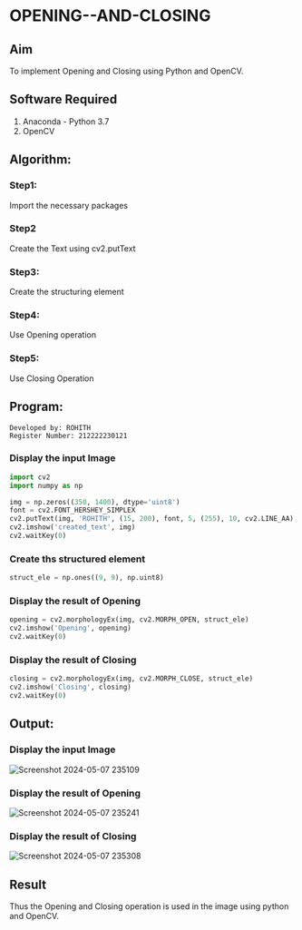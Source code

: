 # OPENING--AND-CLOSING
## Aim
To implement Opening and Closing using Python and OpenCV.

## Software Required
1. Anaconda - Python 3.7
2. OpenCV
## Algorithm:
### Step1:
Import the necessary packages

### Step2
Create the Text using cv2.putText

### Step3:
Create the structuring element

### Step4:
Use Opening operation

### Step5:
Use Closing Operation

## Program:
```
Developed by: ROHITH
Register Number: 212222230121
```
### Display the input Image
```python
import cv2
import numpy as np

img = np.zeros((350, 1400), dtype='uint8')
font = cv2.FONT_HERSHEY_SIMPLEX
cv2.putText(img, 'ROHITH', (15, 200), font, 5, (255), 10, cv2.LINE_AA)
cv2.imshow('created_text', img)
cv2.waitKey(0)
```
### Create ths structured element
```python
struct_ele = np.ones((9, 9), np.uint8)
```
### Display the result of Opening
```python
opening = cv2.morphologyEx(img, cv2.MORPH_OPEN, struct_ele)
cv2.imshow('Opening', opening)
cv2.waitKey(0)
```
### Display the result of Closing
```python
closing = cv2.morphologyEx(img, cv2.MORPH_CLOSE, struct_ele)
cv2.imshow('Closing', closing)
cv2.waitKey(0)
```
## Output:

### Display the input Image

![Screenshot 2024-05-07 235109](https://github.com/Rohithravi333/OPENING--AND-CLOSING/assets/119394126/dcff56f8-9083-49e8-bb4b-4605c065f095)


### Display the result of Opening

![Screenshot 2024-05-07 235241](https://github.com/Rohithravi333/OPENING--AND-CLOSING/assets/119394126/53f6cc2d-3416-4fd1-aa53-13c060cbf74e)


### Display the result of Closing
![Screenshot 2024-05-07 235308](https://github.com/Rohithravi333/OPENING--AND-CLOSING/assets/119394126/949b680a-6b99-4788-b3f7-8481a87f07fc)


## Result
Thus the Opening and Closing operation is used in the image using python and OpenCV.
